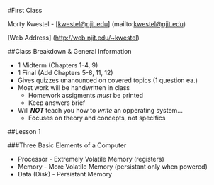 #First Class

Morty Kwestel - [kwestel@njit.edu] (mailto:kwestel@njit.edu)

[Web Address] (http://web.njit.edu/~kwestel)

##Class Breakdown & General Information

* 1 Midterm (Chapters 1-4, 9)
* 1 Final (Add Chapters 5-8, 11, 12)
* Gives quizzes unanounced on covered topics (1 question ea.)
* Most work will be handwritten in class
    * Homework assigments *must* be printed
    * Keep answers brief
* Will ***NOT*** teach you how to *write* an opperating system...
    * Focuses on theory and concepts, not specifics

##Lesson 1

###Three Basic Elements of a Computer

* Processor - Extremely Volatile Memory (registers)
* Memory - More Volatile Memory (persistant only when powered)
* Data (Disk) - Persistant Memory
